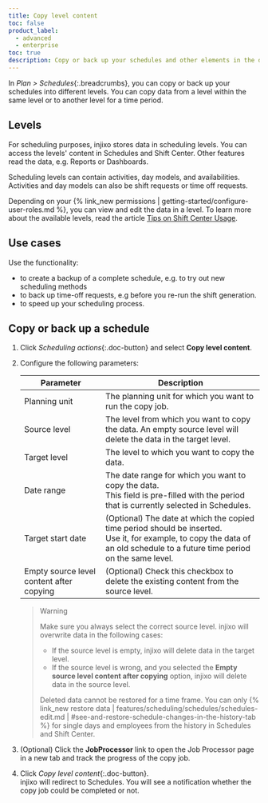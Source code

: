 ```yaml
---
title: Copy level content
toc: false
product_label:
  - advanced
  - enterprise
toc: true
description: Copy or back up your schedules and other elements in the different scheduling levels of injixo (Schedules feature).
---
```


In _Plan > Schedules_{:.breadcrumbs}, you can copy or back up your schedules into different levels. You can copy data from a level within the same level or to another level for a time period.

## Levels

For scheduling purposes, injixo stores data in scheduling levels. You can access the levels' content in Schedules and Shift Center. Other features read the data, e.g. Reports or Dashboards.

Scheduling levels can contain activities, day models, and availabilities. Activities and day models can also be shift requests or time off requests.

Depending on your {% link_new permissions | getting-started/configure-user-roles.md %}, you can view and edit the data in a level. To learn more about the available levels, read the article [Tips on Shift Center Usage](/tips-on-shift-center-usage#tip-9-working-with-different-levels).

## Use cases

Use the functionality:

- to create a backup of a complete schedule, e.g. to try out new scheduling methods
- to back up time-off requests, e.g before you re-run the shift generation.
- to speed up your scheduling process.

## Copy or back up a schedule

1. Click _Scheduling actions_{:.doc-button} and select **Copy level content**.
2. Configure the following parameters:

   | **Parameter**                            | **Description**                                                                                                                                                                  |
   | ---------------------------------------- | -------------------------------------------------------------------------------------------------------------------------------------------------------------------------------- |
   | Planning unit                            | The planning unit for which you want to run the copy job.                                                                                                                        |
   | Source level                             | The level from which you want to copy the data. An empty source level will delete the data in the target level.                                                                  |
   | Target level                             | The level to which you want to copy the data.                                                                                                                                    |
   | Date range                               | The date range for which you want to copy the data. <br> This field is pre-filled with the period that is currently selected in Schedules.                                       |
   | Target start date                        | (Optional) The date at which the copied time period should be inserted. <br> Use it, for example, to copy the data of an old schedule to a future time period on the same level. |
   | Empty source level content after copying | (Optional) Check this checkbox to delete the existing content from the source level.                                                                                             |

   > Warning
   >
   > Make sure you always select the correct source level. injixo will overwrite data in the following cases:
   >
   > - If the source level is empty, injixo will delete data in the target level.
   > - If the source level is wrong, and you selected the **Empty source level content after copying** option, injixo will delete data in the source level.
   >
   > Deleted data cannot be restored for a time frame. You can only {% link_new restore data | features/scheduling/schedules/schedules-edit.md | #see-and-restore-schedule-changes-in-the-history-tab %} for single days and employees from the history in Schedules and Shift Center.

3. (Optional) Click the **JobProcessor** link to open the Job Processor page in a new tab and track the progress of the copy job.
4. Click _Copy level content_{:.doc-button}.<br>
   injixo will redirect to Schedules. You will see a notification whether the copy job could be completed or not.
